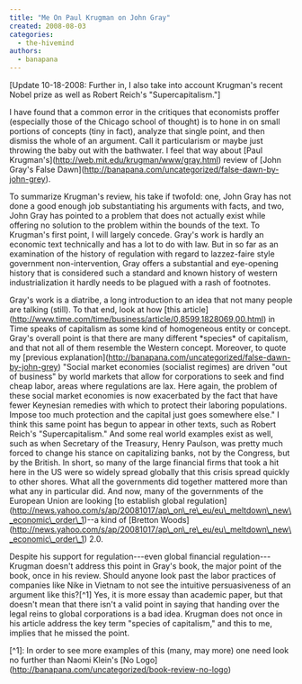 ```yaml
---
title: "Me On Paul Krugman on John Gray"
created: 2008-08-03
categories: 
  - the-hivemind
authors: 
  - banapana
---
```


\[Update 10-18-2008: Further in, I also take into account Krugman's recent Nobel prize as well as Robert Reich's "Supercapitalism."\]

I have found that a common error in the critiques that economists proffer (especially those of the Chicago school of thought) is to hone in on small portions of concepts (tiny in fact), analyze that single point, and then dismiss the whole of an argument. Call it particularism or maybe just throwing the baby out with the bathwater. I feel that way about \[Paul Krugman's\](http://web.mit.edu/krugman/www/gray.html) review of \[John Gray's False Dawn\](http://banapana.com/uncategorized/false-dawn-by-john-grey).

To summarize Krugman's review, his take if twofold: one, John Gray has not done a good enough job substantiating his arguments with facts, and two, John Gray has pointed to a problem that does not actually exist while offering no solution to the problem within the bounds of the text. To Krugman's first point, I will largely concede. Gray's work is hardly an economic text technically and has a lot to do with law. But in so far as an examination of the history of regulation with regard to lazzez-faire style government non-intervention, Gray offers a substantial and eye-opening history that is considered such a standard and known history of western industrialization it hardly needs to be plagued with a rash of footnotes.

Gray's work is a diatribe, a long introduction to an idea that not many people are talking (still). To that end, look at how \[this article\](http://www.time.com/time/business/article/0,8599,1828069,00.html) in Time speaks of capitalism as some kind of homogeneous entity or concept. Gray's overall point is that there are many different \*species\* of capitalism, and that not all of them resemble the Western concept. Moreover, to quote my \[previous explanation\](http://banapana.com/uncategorized/false-dawn-by-john-grey) "Social market economies (socialist regimes) are driven "out of business" by world markets that allow for corporations to seek and find cheap labor, areas where regulations are lax. Here again, the problem of these social market economies is now exacerbated by the fact that have fewer Keynesian remedies with which to protect their laboring populations. Impose too much protection and the capital just goes somewhere else." I think this same point has begun to appear in other texts, such as Robert Reich's "Supercapitalism." And some real world examples exist as well, such as when Secretary of the Treasury, Henry Paulson, was pretty much forced to change his stance on capitalizing banks, not by the Congress, but by the British. In short, so many of the large financial firms that took a hit here in the US were so widely spread globally that this crisis spread quickly to other shores. What all the governments did together mattered more than what any in particular did. And now, many of the governments of the European Union are looking \[to establish global regulation\](http://news.yahoo.com/s/ap/20081017/ap\_on\_re\_eu/eu\_meltdown\_new\_economic\_order\_1)--a kind of \[Bretton Woods\](http://news.yahoo.com/s/ap/20081017/ap\_on\_re\_eu/eu\_meltdown\_new\_economic\_order\_1) 2.0.

Despite his support for regulation---even global financial regulation---Krugman doesn't address this point in Gray's book, the major point of the book, once in his review. Should anyone look past the labor practices of companies like Nike in Vietnam to not see the intuitive persuasiveness of an argument like this?\[^1\] Yes, it is more essay than academic paper, but that doesn't mean that there isn't a valid point in saying that handing over the legal reins to global corporations is a bad idea. Krugman does not once in his article address the key term "species of capitalism," and this to me, implies that he missed the point.

\[^1\]: In order to see more examples of this (many, may more) one need look no further than Naomi Klein's \[No Logo\](http://banapana.com/uncategorized/book-review-no-logo)
